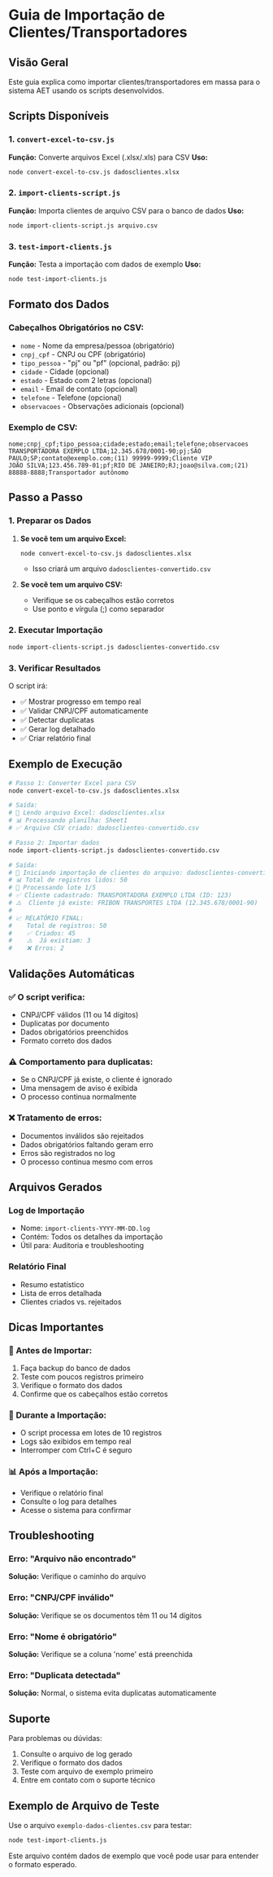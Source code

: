 # Guia de Importação de Clientes/Transportadores

## Visão Geral
Este guia explica como importar clientes/transportadores em massa para o sistema AET usando os scripts desenvolvidos.

## Scripts Disponíveis

### 1. `convert-excel-to-csv.js`
**Função:** Converte arquivos Excel (.xlsx/.xls) para CSV
**Uso:** 
```bash
node convert-excel-to-csv.js dadosclientes.xlsx
```

### 2. `import-clients-script.js`
**Função:** Importa clientes de arquivo CSV para o banco de dados
**Uso:**
```bash
node import-clients-script.js arquivo.csv
```

### 3. `test-import-clients.js`
**Função:** Testa a importação com dados de exemplo
**Uso:**
```bash
node test-import-clients.js
```

## Formato dos Dados

### Cabeçalhos Obrigatórios no CSV:
- `nome` - Nome da empresa/pessoa (obrigatório)
- `cnpj_cpf` - CNPJ ou CPF (obrigatório)
- `tipo_pessoa` - "pj" ou "pf" (opcional, padrão: pj)
- `cidade` - Cidade (opcional)
- `estado` - Estado com 2 letras (opcional)
- `email` - Email de contato (opcional)
- `telefone` - Telefone (opcional)
- `observacoes` - Observações adicionais (opcional)

### Exemplo de CSV:
```csv
nome;cnpj_cpf;tipo_pessoa;cidade;estado;email;telefone;observacoes
TRANSPORTADORA EXEMPLO LTDA;12.345.678/0001-90;pj;SÃO PAULO;SP;contato@exemplo.com;(11) 99999-9999;Cliente VIP
JOÃO SILVA;123.456.789-01;pf;RIO DE JANEIRO;RJ;joao@silva.com;(21) 88888-8888;Transportador autônomo
```

## Passo a Passo

### 1. Preparar os Dados
1. **Se você tem um arquivo Excel:**
   ```bash
   node convert-excel-to-csv.js dadosclientes.xlsx
   ```
   - Isso criará um arquivo `dadosclientes-convertido.csv`

2. **Se você tem um arquivo CSV:**
   - Verifique se os cabeçalhos estão corretos
   - Use ponto e vírgula (;) como separador

### 2. Executar Importação
```bash
node import-clients-script.js dadosclientes-convertido.csv
```

### 3. Verificar Resultados
O script irá:
- ✅ Mostrar progresso em tempo real
- ✅ Validar CNPJ/CPF automaticamente
- ✅ Detectar duplicatas
- ✅ Gerar log detalhado
- ✅ Criar relatório final

## Exemplo de Execução

```bash
# Passo 1: Converter Excel para CSV
node convert-excel-to-csv.js dadosclientes.xlsx

# Saída:
# 📁 Lendo arquivo Excel: dadosclientes.xlsx
# 📊 Processando planilha: Sheet1
# ✅ Arquivo CSV criado: dadosclientes-convertido.csv

# Passo 2: Importar dados
node import-clients-script.js dadosclientes-convertido.csv

# Saída:
# 📁 Iniciando importação de clientes do arquivo: dadosclientes-convertido.csv
# 📊 Total de registros lidos: 50
# 🔄 Processando lote 1/5
# ✅ Cliente cadastrado: TRANSPORTADORA EXEMPLO LTDA (ID: 123)
# ⚠️  Cliente já existe: FRIBON TRANSPORTES LTDA (12.345.678/0001-90)
# 
# 📈 RELATÓRIO FINAL:
#    Total de registros: 50
#    ✅ Criados: 45
#    ⚠️  Já existiam: 3
#    ❌ Erros: 2
```

## Validações Automáticas

### ✅ O script verifica:
- CNPJ/CPF válidos (11 ou 14 dígitos)
- Duplicatas por documento
- Dados obrigatórios preenchidos
- Formato correto dos dados

### ⚠️ Comportamento para duplicatas:
- Se o CNPJ/CPF já existe, o cliente é ignorado
- Uma mensagem de aviso é exibida
- O processo continua normalmente

### ❌ Tratamento de erros:
- Documentos inválidos são rejeitados
- Dados obrigatórios faltando geram erro
- Erros são registrados no log
- O processo continua mesmo com erros

## Arquivos Gerados

### Log de Importação
- Nome: `import-clients-YYYY-MM-DD.log`
- Contém: Todos os detalhes da importação
- Útil para: Auditoria e troubleshooting

### Relatório Final
- Resumo estatístico
- Lista de erros detalhada
- Clientes criados vs. rejeitados

## Dicas Importantes

### 🎯 Antes de Importar:
1. Faça backup do banco de dados
2. Teste com poucos registros primeiro
3. Verifique o formato dos dados
4. Confirme que os cabeçalhos estão corretos

### 🚀 Durante a Importação:
- O script processa em lotes de 10 registros
- Logs são exibidos em tempo real
- Interromper com Ctrl+C é seguro

### 📊 Após a Importação:
- Verifique o relatório final
- Consulte o log para detalhes
- Acesse o sistema para confirmar

## Troubleshooting

### Erro: "Arquivo não encontrado"
**Solução:** Verifique o caminho do arquivo

### Erro: "CNPJ/CPF inválido"
**Solução:** Verifique se os documentos têm 11 ou 14 dígitos

### Erro: "Nome é obrigatório"
**Solução:** Verifique se a coluna 'nome' está preenchida

### Erro: "Duplicata detectada"
**Solução:** Normal, o sistema evita duplicatas automaticamente

## Suporte

Para problemas ou dúvidas:
1. Consulte o arquivo de log gerado
2. Verifique o formato dos dados
3. Teste com arquivo de exemplo primeiro
4. Entre em contato com o suporte técnico

## Exemplo de Arquivo de Teste

Use o arquivo `exemplo-dados-clientes.csv` para testar:
```bash
node test-import-clients.js
```

Este arquivo contém dados de exemplo que você pode usar para entender o formato esperado.